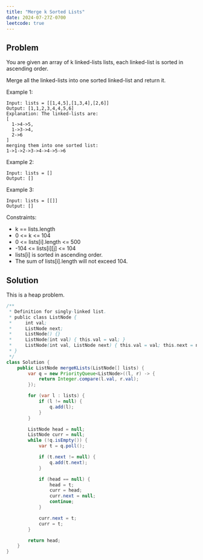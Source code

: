 ```yaml
---
title: "Merge k Sorted Lists"
date: 2024-07-27Z-0700
leetcode: true
---
```


## Problem

You are given an array of k linked-lists lists, each linked-list is sorted in ascending order.

Merge all the linked-lists into one sorted linked-list and return it.

Example 1:

```text
Input: lists = [[1,4,5],[1,3,4],[2,6]]
Output: [1,1,2,3,4,4,5,6]
Explanation: The linked-lists are:
[
  1->4->5,
  1->3->4,
  2->6
]
merging them into one sorted list:
1->1->2->3->4->4->5->6
```

Example 2:

```text
Input: lists = []
Output: []
```

Example 3:

```text
Input: lists = [[]]
Output: []
```

Constraints:

- k == lists.length
- 0 <= k <= 104
- 0 <= lists[i].length <= 500
- -104 <= lists\[i][j] <= 104
- lists[i] is sorted in ascending order.
- The sum of lists[i].length will not exceed 104.

## Solution

This is a heap problem.

```java
/**
 * Definition for singly-linked list.
 * public class ListNode {
 *     int val;
 *     ListNode next;
 *     ListNode() {}
 *     ListNode(int val) { this.val = val; }
 *     ListNode(int val, ListNode next) { this.val = val; this.next = next; }
 * }
 */
class Solution {
    public ListNode mergeKLists(ListNode[] lists) {
        var q = new PriorityQueue<ListNode>((l, r) -> {
            return Integer.compare(l.val, r.val);
        });

        for (var l : lists) {
            if (l != null) {
                q.add(l);
            }
        }

        ListNode head = null;
        ListNode curr = null;
        while (!q.isEmpty()) {
            var t = q.poll();

            if (t.next != null) {
                q.add(t.next);
            }

            if (head == null) {
                head = t;
                curr = head;
                curr.next = null;
                continue;
            }

            curr.next = t;
            curr = t;
        }

        return head;
    }
}
```
